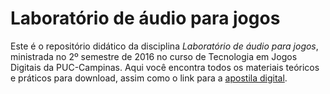 # Laboratório de áudio para jogos

Este é o repositório didático da disciplina *Laboratório de áudio para jogos*, ministrada no 2º semestre de 2016 no curso de Tecnologia em Jogos Digitais da PUC-Campinas. Aqui você encontra todos os materiais teóricos e práticos para download, assim como o link para a [apostila digital](http://puccjogos.github.io/labaudio-2016-2s).